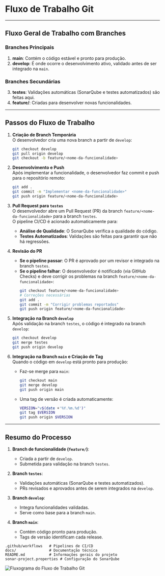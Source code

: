 # Fluxo de Trabalho Git

---

## Fluxo Geral de Trabalho com Branches

### Branches Principais
1. **main**: Contém o código estável e pronto para produção.
2. **develop**: É onde ocorre o desenvolvimento ativo, validado antes de ser integrado na `main`.

### Branches Secundárias
3. **testes**: Validações automáticas (SonarQube e testes automatizados) são feitas aqui.
4. **feature/<nome-da-funcionalidade>**: Criadas para desenvolver novas funcionalidades.

---

## Passos do Fluxo de Trabalho

1. **Criação de Branch Temporária**  
O desenvolvedor cria uma nova branch a partir de `develop`:
   ```bash
   git checkout develop
   git pull origin develop
   git checkout -b feature/<nome-da-funcionalidade>
   ```

2. **Desenvolvimento e Push**  
Após implementar a funcionalidade, o desenvolvedor faz commit e push para o repositório remoto:
   ```bash
   git add .
   git commit -m "Implementar <nome-da-funcionalidade>"
   git push origin feature/<nome-da-funcionalidade>
   ```

3. **Pull Request para `testes`**  
O desenvolvedor abre um Pull Request (PR) da branch `feature/<nome-da-funcionalidade>` para a branch `testes`.  
O pipeline CI/CD é acionado automaticamente para:  
   - **Análise de Qualidade**: O SonarQube verifica a qualidade do código.  
   - **Testes Automatizados**: Validações são feitas para garantir que não há regressões.

4. **Revisão do PR**  
   - **Se o pipeline passar**: O PR é aprovado por um revisor e integrado na branch `testes`.  
   - **Se o pipeline falhar**: O desenvolvedor é notificado (via GitHub Checks) e deve corrigir os problemas na branch `feature/<nome-da-funcionalidade>`:  
     ```bash
     git checkout feature/<nome-da-funcionalidade>
     # Correções necessárias
     git add .
     git commit -m "Corrigir problemas reportados"
     git push origin feature/<nome-da-funcionalidade>
     ```

5. **Integração na Branch `develop`**  
Após validação na branch `testes`, o código é integrado na branch `develop`:  
   ```bash
   git checkout develop
   git merge testes
   git push origin develop
   ```

6. **Integração na Branch `main` e Criação de Tag**  
Quando o código em `develop` está pronto para produção:  
   - Faz-se merge para `main`:  
     ```bash
     git checkout main
     git merge develop
     git push origin main
     ```  
   - Uma tag de versão é criada automaticamente:  
     ```bash
     VERSION="v$(date +'%Y.%m.%d')"
     git tag $VERSION
     git push origin $VERSION
     ```

---

## Resumo do Processo

1. **Branch de funcionalidade (`feature/`)**:  
   - Criada a partir de `develop`.  
   - Submetida para validação na branch `testes`.  

2. **Branch `testes`**:  
   - Validações automáticas (SonarQube e testes automatizados).  
   - PRs revisados e aprovados antes de serem integrados na `develop`.  

3. **Branch `develop`**:  
   - Integra funcionalidades validadas.  
   - Serve como base para a branch `main`.  

4. **Branch `main`**:  
   - Contém código pronto para produção.  
   - Tags de versão identificam cada release.

```plaintext
.github/workflows   # Pipelines de CI/CD
docs/               # Documentação técnica
README.md           # Informações gerais do projeto
sonar-project.properties # Configuração do SonarQube
````

![Fluxograma do Fluxo de Trabalho Git](Integracao/images/diagram.png)

